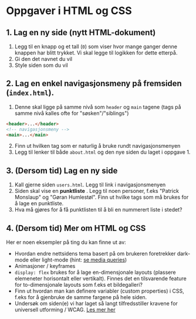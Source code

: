 # Oppgaver i HTML og CSS

## 1. Lag en ny side (nytt HTML-dokument)
1. Legg til en knapp og et tall (`0`) som viser hvor mange ganger denne knappen har blitt trykket. Vi skal legge til logikken for dette etterpå.
2. Gi den det navnet du vil
3. Style siden som du vil

## 2. Lag en enkel navigasjonsmeny på fremsiden (`index.html`).
1. Denne skal ligge på samme nivå som `header` og `main` tagene (tags på samme nivå kalles ofte for "søsken"/"siblings")

```html
<header>...</header>
<!-- navigasjonsmeny -->
<main>...</main>
```
2. Finn ut hvilken tag som er naturlig å bruke rundt navigasjonsmenyen
3. Legg til lenker til både `about.html` og den nye siden du laget i oppgave 1. 

## 3. (Dersom tid) Lag en ny side
1. Kall gjerne siden `users.html`. Legg til link i navigasjonsmenyen
2. Siden skal vise en **punktliste** . Legg til noen personer, f.eks "Patrick Monslaup" og "Gøran Humlestøl". Finn ut hvilke tags som må brukes for å lage en punktliste.
3. Hva må gjøres for å få punktlisten til å bli en nummerert liste i stedet?

## 4. (Dersom tid) Mer om HTML og CSS

Her er noen eksempler på ting du kan finne ut av:

* Hvordan endre nettsidens tema basert på om brukeren foretrekker dark-mode eller light-mode (hint: [se media queries](https://developer.mozilla.org/en-US/docs/Web/CSS/@media))
* Animasjoner / keyframes
* `display: flex` brukes for å lage en-dimensjonale layouts (plassere elemeneter horisontalt eller vertikalt). Finnes det en tilsvarende feature for to-dimensjonale layouts som f.eks et bildegalleri?
* Finn ut hvordan man kan definere variabler (custom properties) i CSS, f.eks for å gjenbruke de samme fargene på hele siden.
* Undersøk om siden(e) vi har laget så langt tilfredsstiller kravene for universell utforming / WCAG. [Les mer her](https://www.uutilsynet.no/wcag-standarden/wcag-20-standarden/86)
